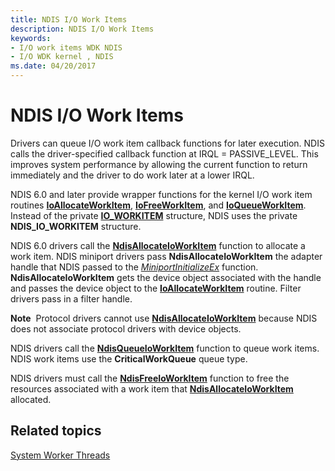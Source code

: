 ```yaml
---
title: NDIS I/O Work Items
description: NDIS I/O Work Items
keywords:
- I/O work items WDK NDIS
- I/O WDK kernel , NDIS
ms.date: 04/20/2017
---
```


# NDIS I/O Work Items





Drivers can queue I/O work item callback functions for later execution. NDIS calls the driver-specified callback function at IRQL = PASSIVE\_LEVEL. This improves system performance by allowing the current function to return immediately and the driver to do work later at a lower IRQL.

NDIS 6.0 and later provide wrapper functions for the kernel I/O work item routines [**IoAllocateWorkItem**](/windows-hardware/drivers/ddi/wdm/nf-wdm-ioallocateworkitem), [**IoFreeWorkItem**](/windows-hardware/drivers/ddi/wdm/nf-wdm-iofreeworkitem), and [**IoQueueWorkItem**](/windows-hardware/drivers/ddi/wdm/nf-wdm-ioqueueworkitem). Instead of the private [**IO\_WORKITEM**](../kernel/eprocess.md) structure, NDIS uses the private **NDIS\_IO\_WORKITEM** structure.

NDIS 6.0 drivers call the [**NdisAllocateIoWorkItem**](/windows-hardware/drivers/ddi/ndis/nf-ndis-ndisallocateioworkitem) function to allocate a work item. NDIS miniport drivers pass **NdisAllocateIoWorkItem** the adapter handle that NDIS passed to the [*MiniportInitializeEx*](/windows-hardware/drivers/ddi/ndis/nc-ndis-miniport_initialize) function. **NdisAllocateIoWorkItem** gets the device object associated with the handle and passes the device object to the [**IoAllocateWorkItem**](/windows-hardware/drivers/ddi/wdm/nf-wdm-ioallocateworkitem) routine. Filter drivers pass in a filter handle.

**Note**  Protocol drivers cannot use [**NdisAllocateIoWorkItem**](/windows-hardware/drivers/ddi/ndis/nf-ndis-ndisallocateioworkitem) because NDIS does not associate protocol drivers with device objects.

 

NDIS drivers call the [**NdisQueueIoWorkItem**](/windows-hardware/drivers/ddi/ndis/nf-ndis-ndisqueueioworkitem) function to queue work items. NDIS work items use the **CriticalWorkQueue** queue type.

NDIS drivers must call the [**NdisFreeIoWorkItem**](/windows-hardware/drivers/ddi/ndis/nf-ndis-ndisfreeioworkitem) function to free the resources associated with a work item that [**NdisAllocateIoWorkItem**](/windows-hardware/drivers/ddi/ndis/nf-ndis-ndisallocateioworkitem) allocated.

## Related topics


[System Worker Threads](../kernel/system-worker-threads.md)

 

